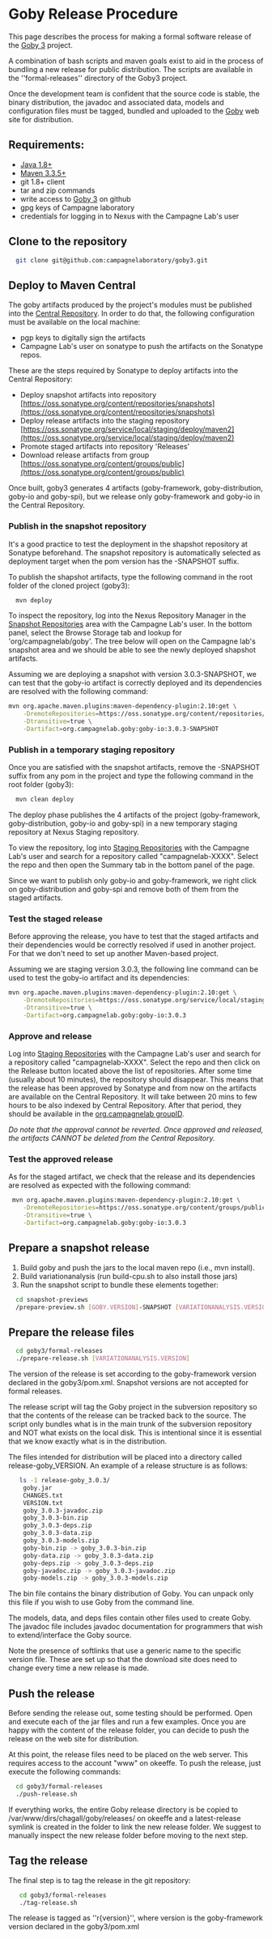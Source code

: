 # Goby Release Procedure

This page describes the process for making a formal software release of the [Goby 3](http://goby.campagnelab.org) project.

A combination of bash scripts and maven goals exist to aid in the process of bundling a new release for public distribution. The scripts are available in the ''formal-releases'' directory of the Goby3 project.

Once the development team is confident that the source code is stable, the binary distribution, the javadoc and associated data, models and configuration files must be tagged, bundled and uploaded to the [Goby](http://goby.campagnelab.org) web site for distribution.

## Requirements:
 
- [Java 1.8+](http://www.oracle.com/technetwork/java/javase/downloads/index.html)
- [Maven 3.3.5+](https://maven.apache.org/download.cgi)
- git 1.8+ client
- tar and zip commands
- write access to [Goby 3](https://github.com/CampagneLaboratory/goby3) on github
- gpg keys of Campagne laboratory
- credentials for logging in to Nexus with the Campagne Lab's user

## Clone to the repository
```sh
  git clone git@github.com:campagnelaboratory/goby3.git
```
## Deploy to Maven Central

The goby artifacts produced by the project's modules must be published into the [Central Repository](http://search.maven.org/). In order to do that, the following configuration must be available on the local machine:
 
 - pgp keys to digitally sign the artifacts
 - Campagne Lab's user on sonatype to push the artifacts on the Sonatype repos.

These are the steps required by Sonatype to deploy artifacts into the Central Repository:

 - Deploy snapshot artifacts into repository [https://oss.sonatype.org/content/repositories/snapshots](https://oss.sonatype.org/content/repositories/snapshots)
 - Deploy release artifacts into the staging repository [https://oss.sonatype.org/service/local/staging/deploy/maven2](https://oss.sonatype.org/service/local/staging/deploy/maven2)
 - Promote staged artifacts into repository 'Releases'
 - Download release artifacts from group [https://oss.sonatype.org/content/groups/public](https://oss.sonatype.org/content/groups/public)

Once built, goby3 generates 4 artifacts (goby-framework, goby-distribution, goby-io and goby-spi), but we release only goby-framework and goby-io in the Central Repository.
### Publish in the snapshot repository
It's a good practice to test the deployment in the shapshot repository at Sonatype beforehand. The snapshot repository is automatically selected as deployment target when the pom version has the -SNAPSHOT suffix.

To publish the shapshot artifacts, type the following command in the root folder of the cloned project (goby3):
```sh
  mvn deploy
```
To inspect the repository, log into the Nexus Repository Manager in the [Snapshot Repositories](https://oss.sonatype.org/#view-repositories;snapshots~browsestorage) area with the Campagne Lab's user. In the bottom panel, select the Browse Storage tab and lookup for 'org/campagnelab/goby'. The tree below will open on the Campagne lab's snapshot area and we should be able to see the newly deployed shapshot artifacts.

Assuming we are deploying a snapshot with version 3.0.3-SNAPSHOT, we can test that the goby-io artifact is correctly deployed and its dependencies are resolved with the following command:
```sh
mvn org.apache.maven.plugins:maven-dependency-plugin:2.10:get \
    -DremoteRepositories=https://oss.sonatype.org/content/repositories/snapshots \
    -Dtransitive=true \
    -Dartifact=org.campagnelab.goby:goby-io:3.0.3-SNAPSHOT
```

### Publish in a temporary staging repository

Once you are satisfied with the snapshot artifacts, remove the -SNAPSHOT suffix from any pom in the project and type the following command in the root folder (goby3):
```sh
  mvn clean deploy
```

The deploy phase publishes the 4 artifacts of the project (goby-framework, goby-distribution, goby-io and goby-spi) in a new temporary staging repository at Nexus Staging repository.

To view the repository, log into [Staging Repositories](https://oss.sonatype.org/#stagingRepositories) with the Campagne Lab's user and search for a repository called "campagnelab-XXXX". Select the repo and then open the Summary tab in the bottom panel of the page.

Since we want to publish only goby-io and goby-framework, we right click on goby-distribution and goby-spi and remove both of them from the staged artifacts.

### Test the staged release
Before approving the release, you have to test that the staged artifacts and their dependencies would be correctly resolved if used in another project.
For that we don't need to set up another Maven-based project.

Assuming we are staging version 3.0.3, the following line command can be used to test the goby-io artifact and its dependencies:

```sh
mvn org.apache.maven.plugins:maven-dependency-plugin:2.10:get \
    -DremoteRepositories=https://oss.sonatype.org/service/local/staging/deploy/maven2 \
    -Dtransitive=true \
    -Dartifact=org.campagnelab.goby:goby-io:3.0.3
```

### Approve and release

Log into [Staging Repositories](https://oss.sonatype.org/#stagingRepositories) with the Campagne Lab's user and search for a repository called "campagnelab-XXXX". Select the repo and then click on the Release button located above the list of repositories. After some time (usually about 10 minutes), the repository should disappear. This means that the release has been approved by Sonatype and from now on the artifacts are available on the Central Repository. It will take between 20 mins to few hours to be also indexed by Central Repository. After that period, they should be available in the [org.campagnelab groupID](http://search.maven.org/#search%7Cga%7C1%7Corg.campagnelab).

_Do note that the approval cannot be reverted. Once approved and released, the artifacts CANNOT be deleted from the Central Repository._
### Test the approved release
As for the staged artifact, we check that the release and its dependencies are resolved as expected with the following command:
```sh
 mvn org.apache.maven.plugins:maven-dependency-plugin:2.10:get \
    -DremoteRepositories=https://oss.sonatype.org/content/groups/public \
    -Dtransitive=true \
    -Dartifact=org.campagnelab.goby:goby-io:3.0.3
```

## Prepare a snapshot release
1. Build goby and push the jars to the local maven repo (i.e., mvn install).
2. Build variationanalysis (run build-cpu.sh to also install those jars)
3. Run the snapshot script to bundle these elements together:

```sh
  cd snapshot-previews
  /prepare-preview.sh [GOBY.VERSION]-SNAPSHOT [VARIATIONANALYSIS.VERSION]-SNAPSHOT
```

## Prepare the release files
```sh
  cd goby3/formal-releases
  ./prepare-release.sh [VARIATIONANALYSIS.VERSION]
```

The version of the release is set according to the goby-framework version declared in the goby3/pom.xml. Snapshot versions are not accepted for formal releases.

The release script will tag the Goby project in the subversion repository so that the contents of the release can be tracked back to the source.  The script only bundles what is in the main trunk of the subversion repository and NOT what exists on the local disk.  This is intentional since it is essential that we know exactly what is in the distribution.

The files intended for distribution will be placed into a directory called release-goby_VERSION.  An example of a release structure is as follows:
```sh
   ls -1 release-goby_3.0.3/
    goby.jar
    CHANGES.txt
    VERSION.txt
    goby_3.0.3-javadoc.zip
    goby_3.0.3-bin.zip
    goby_3.0.3-deps.zip
    goby_3.0.3-data.zip
    goby_3.0.3-models.zip
    goby-bin.zip -> goby_3.0.3-bin.zip
    goby-data.zip -> goby_3.0.3-data.zip
    goby-deps.zip -> goby_3.0.3-deps.zip
    goby-javadoc.zip -> goby_3.0.3-javadoc.zip
    goby-models.zip -> goby_3.0.3-models.zip
```


The bin file contains the binary distribution of Goby. You can unpack only this file if you wish to use Goby from the command line.

The models, data, and deps files contain other files used to create Goby. The javadoc file includes javadoc documentation for programmers that wish to extend/interface the Goby source.

Note the presence of softlinks that use a generic name to the specific version file.  These are set up so that the download site does need to change every time a new release is made.

## Push the release

Before sending the release out, some testing should be performed. Open and execute each of the jar files and run a few examples. Once you are happy with the content of the release folder, you can decide to push the release on the web site for distribution.

At this point, the release files need to be placed on the web server. This requires access to the account "www" on okeeffe. To push the release, just execute the following commands:


```sh
  cd goby3/formal-releases
  ./push-release.sh
```

If everything works, the entire Goby release directory is be copied to /var/www/dirs/chagall/goby/releases/ on okeeffe and a latest-release symlink is created in the folder to link the new release folder. We suggest to manually inspect the new release folder before moving to the next step.

## Tag the release
The final step is to tag the release in the git repository:
```sh
   cd goby3/formal-releases
   ./tag-release.sh
```
The release is tagged as ''r{version}'', where version is the goby-framework version declared in the goby3/pom.xml